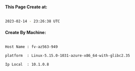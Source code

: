 
   
#### This Page Create at:

```bash

2023-02-14 - 23:26:38 UTC

```

#### Create By Machine:

```bash

Host Name : fv-az563-949

platform  : Linux-5.15.0-1031-azure-x86_64-with-glibc2.35

Ip Local  : 10.1.0.8

```

